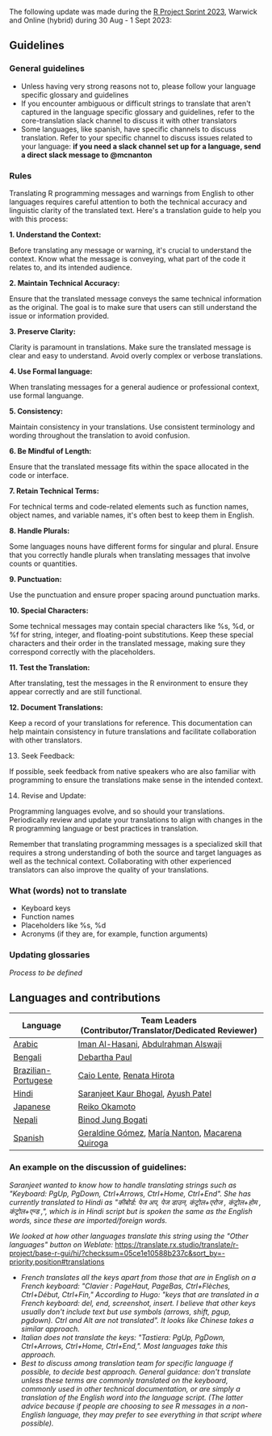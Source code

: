The following update was made during the [R Project Sprint 2023](https://contributor.r-project.org/r-project-sprint-2023/), Warwick and Online (hybrid) during 30 Aug - 1 Sept 2023:
## Guidelines
### General guidelines
- Unless having very strong reasons not to, please follow your language specific glossary and guidelines
- If you encounter ambiguous or difficult strings to translate that aren't captured in the language specific glossary and guidelines, refer to the core-translation slack channel to discuss it with other translators
- Some languages, like spanish, have specific channels to discuss translation. Refer to your specific channel to discuss issues related to your language: **if you need a slack channel set up for a language, send a direct slack message to @mcnanton**

### Rules
Translating R programming messages and warnings from English to other languages requires careful attention to both the technical accuracy and linguistic clarity of the translated text. Here's a translation guide to help you with this process:

**1. Understand the Context:**

Before translating any message or warning, it's crucial to understand the context. Know what the message is conveying, what part of the code it relates to, and its intended audience.

**2. Maintain Technical Accuracy:**

Ensure that the translated message conveys the same technical information as the original. The goal is to make sure that users can still understand the issue or information provided.

**3. Preserve Clarity:**

Clarity is paramount in translations. Make sure the translated message is clear and easy to understand. Avoid overly complex or verbose translations.

**4. Use Formal language:**

When translating messages for a general audience or professional context, use formal languange.

**5. Consistency:**

Maintain consistency in your translations. Use consistent terminology and wording throughout the translation to avoid confusion.

**6. Be Mindful of Length:**

Ensure that the translated message fits within the space allocated in the code or interface.

**7. Retain Technical Terms:**

For technical terms and code-related elements such as function names, object names, and variable names, it's often best to keep them in English.

**8. Handle Plurals:**

Some languages nouns have different forms for singular and plural. Ensure that you correctly handle plurals when translating messages that involve counts or quantities.

**9. Punctuation:**

Use the punctuation and ensure proper spacing around punctuation marks.

**10. Special Characters:**

Some technical messages may contain special characters like %s, %d, or %f for string, integer, and floating-point substitutions. Keep these special characters and their order in the translated message, making sure they correspond correctly with the placeholders.

**11. Test the Translation:**

After translating, test the messages in the R environment to ensure they appear correctly and are still functional.

**12. Document Translations:**

Keep a record of your translations for reference. This documentation can help maintain consistency in future translations and facilitate collaboration with other translators.

13. Seek Feedback:

If possible, seek feedback from native speakers who are also familiar with programming to ensure the translations make sense in the intended context.

14. Revise and Update:

Programming languages evolve, and so should your translations. Periodically review and update your translations to align with changes in the R programming language or best practices in translation.

Remember that translating programming messages is a specialized skill that requires a strong understanding of both the source and target languages as well as the technical context. Collaborating with other experienced translators can also improve the quality of your translations.

### What (words) not to translate
- Keyboard keys
- Function names
- Placeholders like %s, %d
- Acronyms (if they are, for example, function arguments)

### Updating glossaries
_Process to be defined_

## Languages and contributions

|Language | Team Leaders (Contributor/Translator/Dedicated Reviewer) |
| -- | -- |
|[Arabic](https://github.com/r-devel/translations/wiki/Conventions-for-Arabic-translations)| [Iman Al-Hasani](https://github.com/imanalhasani), [Abdulrahman Alswaji](https://github.com/alswajiab) |
|[Bengali](https://github.com/r-devel/translations/wiki/Conventions-for-Bengali-translations)| [Debartha Paul](https://github.com/itsdebartha) |
|[Brazilian-Portugese](https://github.com/r-devel/translations/wiki/Brazilian%E2%80%90Portugese-specific-translations)| [Caio Lente](https://github.com/clente), [Renata Hirota](https://github.com/rmhirota)|
|[Hindi](https://github.com/r-devel/translations/wiki/Hindi-specific-translations)| [Saranjeet Kaur Bhogal](https://github.com/SaranjeetKaur), [Ayush Patel](https://github.com/AyushBipinPatel)  |
|[Japanese](https://github.com/r-devel/translations/wiki/Japanese-specific-translations)| [Reiko Okamoto](https://github.com/reikookamoto) |
|[Nepali](https://github.com/r-devel/translations/wiki/Nepali-specific-translations)| [Binod Jung Bogati](https://github.com/bjungbogati) |
|[Spanish](https://github.com/r-devel/translations/wiki/Conventions-for-Spanish-translation)| [Geraldine Gómez](https://github.com/GeraldineGomez), [María Nanton](https://github.com/mcnanton), [Macarena Quiroga](https://github.com/msquiroga89)| 

### An example on the discussion of guidelines:
_Saranjeet wanted to know how to handle translating strings such as "Keyboard: PgUp, PgDown, Ctrl+Arrows, Ctrl+Home, Ctrl+End". She has currently translated to Hindi as "कीबोर्ड: पेज अप, पेज डाउन, कंट्रोल+एरोज , कंट्रोल+होम , कंट्रोल+एन्ड ,", which is in Hindi script but is spoken the same as the English words, since these are imported/foreign words._

_We looked at how other languages translate this string using the "Other languages" button on Weblate:_
https://translate.rx.studio/translate/r-project/base-r-gui/hi/?checksum=05ce1e10588b237c&sort_by=-priority,position#translations
* _French translates all the keys apart from those that are in English on a French keyboard: "Clavier : PageHaut, PageBas, Ctrl+Flèches, Ctrl+Début, Ctrl+Fin," According to Hugo: "keys that are translated in a French keyboard: del, end, screenshot, insert. I believe that other keys usually don't include text but use symbols (arrows, shift, pgup, pgdown). Ctrl and Alt are not translated". It looks like Chinese takes a similar approach._
* _Italian does not translate the keys: "Tastiera: PgUp, PgDown, Ctrl+Arrows, Ctrl+Home, Ctrl+End,". Most languages take this approach._
* _Best to discuss among translation team for specific language if possible, to decide best approach. General guidance: don't translate unless these terms are commonly translated on the keyboard, commonly used in other technical documentation, or are simply a translation of the English word into the language script. (The latter advice because if people are choosing to see R messages in a non-English language, they may prefer to see everything in that script where possible)._